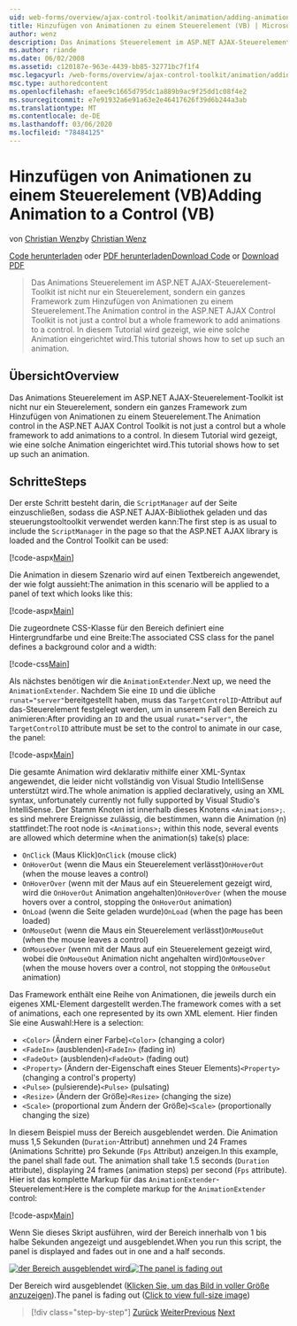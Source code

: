 ```yaml
---
uid: web-forms/overview/ajax-control-toolkit/animation/adding-animation-to-a-control-vb
title: Hinzufügen von Animationen zu einem Steuerelement (VB) | Microsoft-Dokumentation
author: wenz
description: Das Animations Steuerelement im ASP.NET AJAX-Steuerelement-Toolkit ist nicht nur ein Steuerelement, sondern ein ganzes Framework zum Hinzufügen von Animationen zu einem Steuerelement. In diesem Tutorial wird gezeigt, wie...
ms.author: riande
ms.date: 06/02/2008
ms.assetid: c120187e-963e-4439-bb85-32771bc7f1f4
msc.legacyurl: /web-forms/overview/ajax-control-toolkit/animation/adding-animation-to-a-control-vb
msc.type: authoredcontent
ms.openlocfilehash: efaee9c1665d795dc1a889b9ac9f25dd1c08f4e2
ms.sourcegitcommit: e7e91932a6e91a63e2e46417626f39d6b244a3ab
ms.translationtype: MT
ms.contentlocale: de-DE
ms.lasthandoff: 03/06/2020
ms.locfileid: "78484125"
---
```

# <a name="adding-animation-to-a-control-vb"></a><span data-ttu-id="2d6ad-104">Hinzufügen von Animationen zu einem Steuerelement (VB)</span><span class="sxs-lookup"><span data-stu-id="2d6ad-104">Adding Animation to a Control (VB)</span></span>

<span data-ttu-id="2d6ad-105">von [Christian Wenz](https://github.com/wenz)</span><span class="sxs-lookup"><span data-stu-id="2d6ad-105">by [Christian Wenz](https://github.com/wenz)</span></span>

<span data-ttu-id="2d6ad-106">[Code herunterladen](https://download.microsoft.com/download/f/9/a/f9a26acd-8df4-4484-8a18-199e4598f411/Animation1.vb.zip) oder [PDF herunterladen](https://download.microsoft.com/download/6/7/1/6718d452-ff89-4d3f-a90e-c74ec2d636a3/animation1VB.pdf)</span><span class="sxs-lookup"><span data-stu-id="2d6ad-106">[Download Code](https://download.microsoft.com/download/f/9/a/f9a26acd-8df4-4484-8a18-199e4598f411/Animation1.vb.zip) or [Download PDF](https://download.microsoft.com/download/6/7/1/6718d452-ff89-4d3f-a90e-c74ec2d636a3/animation1VB.pdf)</span></span>

> <span data-ttu-id="2d6ad-107">Das Animations Steuerelement im ASP.NET AJAX-Steuerelement-Toolkit ist nicht nur ein Steuerelement, sondern ein ganzes Framework zum Hinzufügen von Animationen zu einem Steuerelement.</span><span class="sxs-lookup"><span data-stu-id="2d6ad-107">The Animation control in the ASP.NET AJAX Control Toolkit is not just a control but a whole framework to add animations to a control.</span></span> <span data-ttu-id="2d6ad-108">In diesem Tutorial wird gezeigt, wie eine solche Animation eingerichtet wird.</span><span class="sxs-lookup"><span data-stu-id="2d6ad-108">This tutorial shows how to set up such an animation.</span></span>

## <a name="overview"></a><span data-ttu-id="2d6ad-109">Übersicht</span><span class="sxs-lookup"><span data-stu-id="2d6ad-109">Overview</span></span>

<span data-ttu-id="2d6ad-110">Das Animations Steuerelement im ASP.NET AJAX-Steuerelement-Toolkit ist nicht nur ein Steuerelement, sondern ein ganzes Framework zum Hinzufügen von Animationen zu einem Steuerelement.</span><span class="sxs-lookup"><span data-stu-id="2d6ad-110">The Animation control in the ASP.NET AJAX Control Toolkit is not just a control but a whole framework to add animations to a control.</span></span> <span data-ttu-id="2d6ad-111">In diesem Tutorial wird gezeigt, wie eine solche Animation eingerichtet wird.</span><span class="sxs-lookup"><span data-stu-id="2d6ad-111">This tutorial shows how to set up such an animation.</span></span>

## <a name="steps"></a><span data-ttu-id="2d6ad-112">Schritte</span><span class="sxs-lookup"><span data-stu-id="2d6ad-112">Steps</span></span>

<span data-ttu-id="2d6ad-113">Der erste Schritt besteht darin, die `ScriptManager` auf der Seite einzuschließen, sodass die ASP.NET AJAX-Bibliothek geladen und das steuerungstooltoolkit verwendet werden kann:</span><span class="sxs-lookup"><span data-stu-id="2d6ad-113">The first step is as usual to include the `ScriptManager` in the page so that the ASP.NET AJAX library is loaded and the Control Toolkit can be used:</span></span>

[!code-aspx[Main](adding-animation-to-a-control-vb/samples/sample1.aspx)]

<span data-ttu-id="2d6ad-114">Die Animation in diesem Szenario wird auf einen Textbereich angewendet, der wie folgt aussieht:</span><span class="sxs-lookup"><span data-stu-id="2d6ad-114">The animation in this scenario will be applied to a panel of text which looks like this:</span></span>

[!code-aspx[Main](adding-animation-to-a-control-vb/samples/sample2.aspx)]

<span data-ttu-id="2d6ad-115">Die zugeordnete CSS-Klasse für den Bereich definiert eine Hintergrundfarbe und eine Breite:</span><span class="sxs-lookup"><span data-stu-id="2d6ad-115">The associated CSS class for the panel defines a background color and a width:</span></span>

[!code-css[Main](adding-animation-to-a-control-vb/samples/sample3.css)]

<span data-ttu-id="2d6ad-116">Als nächstes benötigen wir die `AnimationExtender`.</span><span class="sxs-lookup"><span data-stu-id="2d6ad-116">Next up, we need the `AnimationExtender`.</span></span> <span data-ttu-id="2d6ad-117">Nachdem Sie eine `ID` und die übliche `runat="server"`bereitgestellt haben, muss das `TargetControlID`-Attribut auf das-Steuerelement festgelegt werden, um in unserem Fall den Bereich zu animieren:</span><span class="sxs-lookup"><span data-stu-id="2d6ad-117">After providing an `ID` and the usual `runat="server"`, the `TargetControlID` attribute must be set to the control to animate in our case, the panel:</span></span>

[!code-aspx[Main](adding-animation-to-a-control-vb/samples/sample4.aspx)]

<span data-ttu-id="2d6ad-118">Die gesamte Animation wird deklarativ mithilfe einer XML-Syntax angewendet, die leider nicht vollständig von Visual Studio IntelliSense unterstützt wird.</span><span class="sxs-lookup"><span data-stu-id="2d6ad-118">The whole animation is applied declaratively, using an XML syntax, unfortunately currently not fully supported by Visual Studio's IntelliSense.</span></span> <span data-ttu-id="2d6ad-119">Der Stamm Knoten ist innerhalb dieses Knotens `<Animations>;`. es sind mehrere Ereignisse zulässig, die bestimmen, wann die Animation (n) stattfindet:</span><span class="sxs-lookup"><span data-stu-id="2d6ad-119">The root node is `<Animations>;` within this node, several events are allowed which determine when the animation(s) take(s) place:</span></span>

- <span data-ttu-id="2d6ad-120">`OnClick` (Maus Klick)</span><span class="sxs-lookup"><span data-stu-id="2d6ad-120">`OnClick` (mouse click)</span></span>
- <span data-ttu-id="2d6ad-121">`OnHoverOut` (wenn die Maus ein Steuerelement verlässt)</span><span class="sxs-lookup"><span data-stu-id="2d6ad-121">`OnHoverOut` (when the mouse leaves a control)</span></span>
- <span data-ttu-id="2d6ad-122">`OnHoverOver` (wenn mit der Maus auf ein Steuerelement gezeigt wird, wird die `OnHoverOut` Animation angehalten)</span><span class="sxs-lookup"><span data-stu-id="2d6ad-122">`OnHoverOver` (when the mouse hovers over a control, stopping the `OnHoverOut` animation)</span></span>
- <span data-ttu-id="2d6ad-123">`OnLoad` (wenn die Seite geladen wurde)</span><span class="sxs-lookup"><span data-stu-id="2d6ad-123">`OnLoad` (when the page has been loaded)</span></span>
- <span data-ttu-id="2d6ad-124">`OnMouseOut` (wenn die Maus ein Steuerelement verlässt)</span><span class="sxs-lookup"><span data-stu-id="2d6ad-124">`OnMouseOut` (when the mouse leaves a control)</span></span>
- <span data-ttu-id="2d6ad-125">`OnMouseOver` (wenn mit der Maus auf ein Steuerelement gezeigt wird, wobei die `OnMouseOut` Animation nicht angehalten wird)</span><span class="sxs-lookup"><span data-stu-id="2d6ad-125">`OnMouseOver` (when the mouse hovers over a control, not stopping the `OnMouseOut` animation)</span></span>

<span data-ttu-id="2d6ad-126">Das Framework enthält eine Reihe von Animationen, die jeweils durch ein eigenes XML-Element dargestellt werden.</span><span class="sxs-lookup"><span data-stu-id="2d6ad-126">The framework comes with a set of animations, each one represented by its own XML element.</span></span> <span data-ttu-id="2d6ad-127">Hier finden Sie eine Auswahl:</span><span class="sxs-lookup"><span data-stu-id="2d6ad-127">Here is a selection:</span></span>

- <span data-ttu-id="2d6ad-128">`<Color>` (Ändern einer Farbe)</span><span class="sxs-lookup"><span data-stu-id="2d6ad-128">`<Color>` (changing a color)</span></span>
- <span data-ttu-id="2d6ad-129">`<FadeIn>` (ausblenden)</span><span class="sxs-lookup"><span data-stu-id="2d6ad-129">`<FadeIn>` (fading in)</span></span>
- <span data-ttu-id="2d6ad-130">`<FadeOut>` (ausblenden)</span><span class="sxs-lookup"><span data-stu-id="2d6ad-130">`<FadeOut>` (fading out)</span></span>
- <span data-ttu-id="2d6ad-131">`<Property>` (Ändern der-Eigenschaft eines Steuer Elements)</span><span class="sxs-lookup"><span data-stu-id="2d6ad-131">`<Property>` (changing a control's property)</span></span>
- <span data-ttu-id="2d6ad-132">`<Pulse>` (pulsierende)</span><span class="sxs-lookup"><span data-stu-id="2d6ad-132">`<Pulse>` (pulsating)</span></span>
- <span data-ttu-id="2d6ad-133">`<Resize>` (Ändern der Größe)</span><span class="sxs-lookup"><span data-stu-id="2d6ad-133">`<Resize>` (changing the size)</span></span>
- <span data-ttu-id="2d6ad-134">`<Scale>` (proportional zum Ändern der Größe)</span><span class="sxs-lookup"><span data-stu-id="2d6ad-134">`<Scale>` (proportionally changing the size)</span></span>

<span data-ttu-id="2d6ad-135">In diesem Beispiel muss der Bereich ausgeblendet werden. Die Animation muss 1,5 Sekunden (`Duration`-Attribut) annehmen und 24 Frames (Animations Schritte) pro Sekunde (`Fps` Attribut) anzeigen.</span><span class="sxs-lookup"><span data-stu-id="2d6ad-135">In this example, the panel shall fade out. The animation shall take 1.5 seconds (`Duration` attribute), displaying 24 frames (animation steps) per second (`Fps` attribute).</span></span> <span data-ttu-id="2d6ad-136">Hier ist das komplette Markup für das `AnimationExtender`-Steuerelement:</span><span class="sxs-lookup"><span data-stu-id="2d6ad-136">Here is the complete markup for the `AnimationExtender` control:</span></span>

[!code-aspx[Main](adding-animation-to-a-control-vb/samples/sample5.aspx)]

<span data-ttu-id="2d6ad-137">Wenn Sie dieses Skript ausführen, wird der Bereich innerhalb von 1 bis halbe Sekunden angezeigt und ausgeblendet.</span><span class="sxs-lookup"><span data-stu-id="2d6ad-137">When you run this script, the panel is displayed and fades out in one and a half seconds.</span></span>

<span data-ttu-id="2d6ad-138">[![der Bereich ausgeblendet wird](adding-animation-to-a-control-vb/_static/image2.png)](adding-animation-to-a-control-vb/_static/image1.png)</span><span class="sxs-lookup"><span data-stu-id="2d6ad-138">[![The panel is fading out](adding-animation-to-a-control-vb/_static/image2.png)](adding-animation-to-a-control-vb/_static/image1.png)</span></span>

<span data-ttu-id="2d6ad-139">Der Bereich wird ausgeblendet ([Klicken Sie, um das Bild in voller Größe anzuzeigen](adding-animation-to-a-control-vb/_static/image3.png)).</span><span class="sxs-lookup"><span data-stu-id="2d6ad-139">The panel is fading out ([Click to view full-size image](adding-animation-to-a-control-vb/_static/image3.png))</span></span>

> [!div class="step-by-step"]
> <span data-ttu-id="2d6ad-140">[Zurück](dynamically-controlling-updatepanel-animations-cs.md)
> [Weiter](executing-several-animations-at-the-same-time-vb.md)</span><span class="sxs-lookup"><span data-stu-id="2d6ad-140">[Previous](dynamically-controlling-updatepanel-animations-cs.md)
[Next](executing-several-animations-at-the-same-time-vb.md)</span></span>
